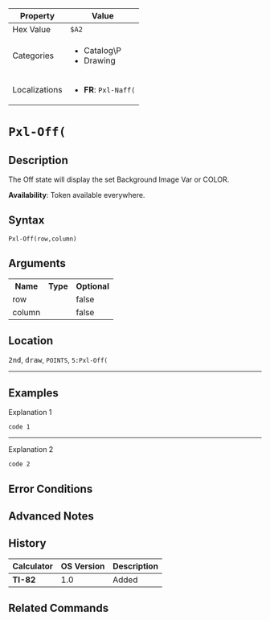 | Property      | Value |
|---------------|-------|
| Hex Value     | `$A2`|
| Categories    | <ul><li>Catalog\P</li><li>Drawing</li></ul> |
| Localizations | <ul><li><b>FR</b>: `Pxl-Naff(`</li></ul> |

# `Pxl-Off(`

## Description
The Off state will display the set Background Image Var or COLOR.


<b>Availability</b>: Token available everywhere.

## Syntax
`Pxl-Off(row,column)`

## Arguments
<table>
<tr><th>Name</th><th>Type</th><th>Optional</th></tr>

<tr><td>row</td><td></td><td>false</td></tr>

<tr><td>column</td><td></td><td>false</td></tr>

</table>

## Location
<kbd>2nd</kbd>, <kbd>draw</kbd>, `POINTS`, `5:Pxl-Off(`
<hr>

## Examples

Explanation 1
```ti-basic
code 1
```
---
Explanation 2
```ti-basic
code 2
```

## Error Conditions


## Advanced Notes


## History
| Calculator | OS Version | Description |
|------------|------------|-------------|
| <b>TI-82</b> | 1.0 | Added

## Related Commands

    